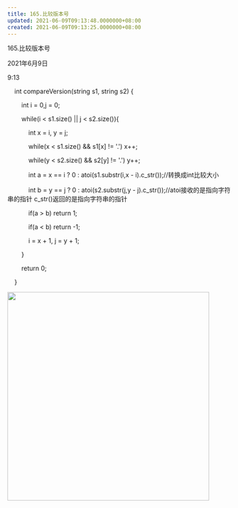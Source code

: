 ```yaml
---
title: 165.比较版本号
updated: 2021-06-09T09:13:48.0000000+08:00
created: 2021-06-09T09:13:25.0000000+08:00
---
```


165.比较版本号

2021年6月9日

9:13

    int compareVersion(string s1, string s2) {

        int i = 0,j = 0;

        while(i \< s1.size() \|\| j \< s2.size()){

            int x = i, y = j;

            while(x \< s1.size() && s1\[x\] != '.') x++;

            while(y \< s2.size() && s2\[y\] != '.') y++;

            int a = x == i ? 0 : atoi(s1.substr(i,x - i).c_str());//转换成int比较大小 

            int b = y == j ? 0 : atoi(s2.substr(j,y - j).c_str());//atoi接收的是指向字符串的指针 c_str()返回的是指向字符串的指针

            if(a > b) return 1;

            if(a \< b) return -1;

            i = x + 1, j = y + 1;

        }

        return 0;

    }

<img src="C:\Users\82772\AppData\Local\Temp\yifan&#39;s Notebook\pandoc/media/image1.png" style="width:4.72917in;height:4.88542in" />
